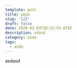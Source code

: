 ```yaml
---
template: post
title: pepa
slug: '123'
draft: false
date: 2020-02-03T20:31:54.879Z
description: sdasd
category: asda
tags:
  - asda
---
```

asdasd
